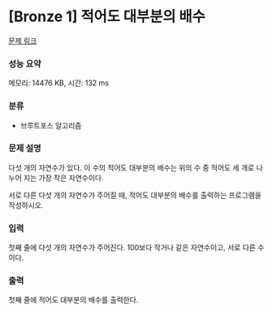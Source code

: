 # [Bronze 1] 적어도 대부분의 배수

[문제 링크](https://www.acmicpc.net/problem/1145) 

### 성능 요약

메모리: 14476 KB, 시간: 132 ms

### 분류

* 브루트포스 알고리즘

### 문제 설명

<p>다섯 개의 자연수가 있다. 이 수의 적어도 대부분의 배수는 위의 수 중 적어도 세 개로 나누어 지는 가장 작은 자연수이다.</p>

<p>서로 다른 다섯 개의 자연수가 주어질 때, 적어도 대부분의 배수를 출력하는 프로그램을 작성하시오.</p>

### 입력 

<p>첫째 줄에 다섯 개의 자연수가 주어진다. 100보다 작거나 같은 자연수이고, 서로 다른 수이다.</p>

### 출력 

<p>첫째 줄에 적어도 대부분의 배수를 출력한다.</p>